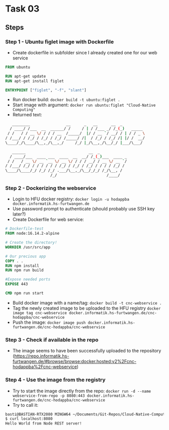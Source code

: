 # Task 03

## Steps

### Step 1 - Ubuntu figlet image with Dockerfile

- Create dockerfile in subfolder since I already created one for our web service

```dockerfile
FROM ubuntu

RUN apt-get update
RUN apt-get install figlet

ENTRYPOINT ["figlet", "-f", "slant"]
```

- Run docker build: `docker build -t ubuntu:figlet .`
- Start image with argument: `docker run ubuntu:figlet "Cloud-Native Computing"`
- Returned text:

```bash
   ________                __      _   __      __  _
  / ____/ /___  __  ______/ /     / | / /___ _/ /_(_)   _____
 / /   / / __ \/ / / / __  /_____/  |/ / __ `/ __/ / | / / _ \
/ /___/ / /_/ / /_/ / /_/ /_____/ /|  / /_/ / /_/ /| |/ /  __/
\____/_/\____/\__,_/\__,_/     /_/ |_/\__,_/\__/_/ |___/\___/

   ______                            __  _
  / ____/___  ____ ___  ____  __  __/ /_(_)___  ____ _
 / /   / __ \/ __ `__ \/ __ \/ / / / __/ / __ \/ __ `/
/ /___/ /_/ / / / / / / /_/ / /_/ / /_/ / / / / /_/ /
\____/\____/_/ /_/ /_/ .___/\__,_/\__/_/_/ /_/\__, /
                    /_/                      /____/
```

### Step 2 - Dockerizing the webservice

- Login to HFU docker registry: `docker login -u hodappba docker.informatik.hs-furtwangen.de`
- Use password prompt to authenticate (should probably use SSH key later?)
- Create Dockerfile for web service:

```dockerfile
# Dockerfile-test
FROM node:16.14.2-alpine

# Create the directory!
WORKDIR /usr/src/app

# Our precious app
COPY . .
RUN npm install
RUN npm run build

#Expose needed ports
EXPOSE 443

CMD npm run start
```

- Build docker image with a name/tag: `docker build -t cnc-webservice .`
- Tag the newly created image to be uploaded to the HFU registry `docker image tag cnc-webservice docker.informatik.hs-furtwangen.de/cnc-hodappba/cnc-webservice`
- Push the image: `docker image push docker.informatik.hs-furtwangen.de/cnc-hodappba/cnc-webservice`

### Step 3 - Check if available in the repo

- The image seems to have been successfully uploaded to the repository (<https://repo.informatik.hs-furtwangen.de/#browse/browse:docker.hosted:v2%2Fcnc-hodappba%2Fcnc-webservice>)

### Step 4 - Use the image from the registry

- Try to start the image directly from the repo: `docker run -d --name webservice-from-repo -p 8080:443 docker.informatik.hs-furtwangen.de/cnc-hodappba/cnc-webservice`
- Try to call it:

```bash
basti@BASTIAN-RTX2080 MINGW64 ~/Documents/Git-Repos/Cloud-Native-Computing-INM1 (main)
$ curl localhost:8080
Hello World from Node REST server!
```
